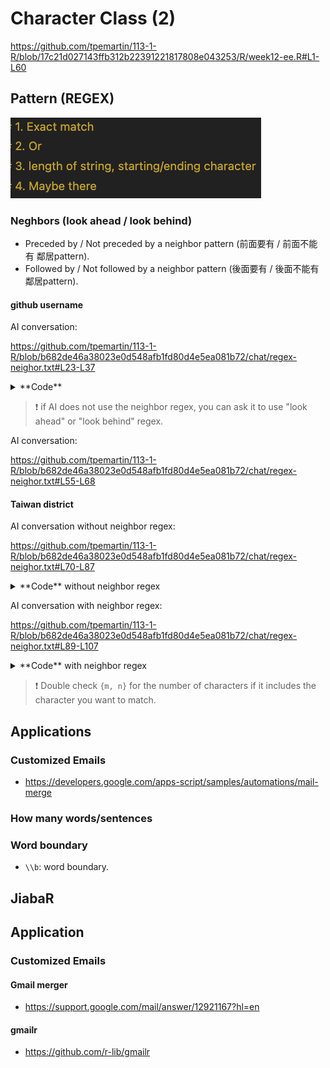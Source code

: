 # Character Class (2)

<https://github.com/tpemartin/113-1-R/blob/17c21d027143ffb312b22391221817808e043253/R/week12-ee.R#L1-L60>

## Pattern (REGEX)

![](../img/2024-11-28-09-32-50.png)

### Neghbors (look ahead / look behind)

 -  Preceded by / Not preceded by a neighbor pattern (前面要有 / 前面不能有 鄰居pattern).  
 -  Followed by / Not followed by a neighbor pattern (後面要有 / 後面不能有 鄰居pattern).

#### github username

AI conversation:

<https://github.com/tpemartin/113-1-R/blob/b682de46a38023e0d548afb1fd80d4e5ea081b72/chat/regex-neighor.txt#L23-L37>

<details>

<summary>**Code**</summary>


<https://github.com/tpemartin/113-1-R/blob/17c21d027143ffb312b22391221817808e043253/R/week12-ee.R#L62-L68>

</details>

> :exclamation: if AI does not use the neighbor regex, you can ask it to use "look ahead" or "look behind" regex.

AI conversation:

<https://github.com/tpemartin/113-1-R/blob/b682de46a38023e0d548afb1fd80d4e5ea081b72/chat/regex-neighor.txt#L55-L68>

#### Taiwan district

AI conversation without neighbor regex:

<https://github.com/tpemartin/113-1-R/blob/b682de46a38023e0d548afb1fd80d4e5ea081b72/chat/regex-neighor.txt#L70-L87>

<details>

<summary>**Code** without neighbor regex</summary>

<https://github.com/tpemartin/113-1-R/blob/17c21d027143ffb312b22391221817808e043253/R/week12-ee.R#L70-L76>

</details>


AI conversation with neighbor regex:

<https://github.com/tpemartin/113-1-R/blob/b682de46a38023e0d548afb1fd80d4e5ea081b72/chat/regex-neighor.txt#L89-L107>

<details>

<summary>**Code** with neighbor regex</summary>

<https://github.com/tpemartin/113-1-R/blob/17c21d027143ffb312b22391221817808e043253/R/week12-ee.R#L78-L81>

</details>

> :exclamation: Double check `{m, n}` for the number of characters if it includes the character you want to match. 


## Applications

### Customized Emails

  - <https://developers.google.com/apps-script/samples/automations/mail-merge>



### How many words/sentences



### Word boundary

- `\\b`: word boundary.


## JiabaR

## Application

### Customized Emails

#### Gmail merger

  - <https://support.google.com/mail/answer/12921167?hl=en>


#### gmailr

  - <https://github.com/r-lib/gmailr>

